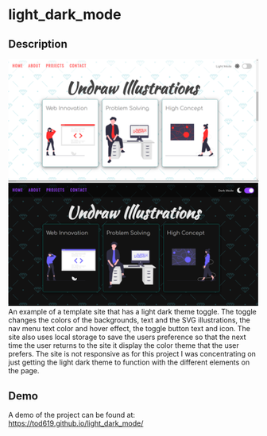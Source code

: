 # light_dark_mode

## Description

![light example](lightDark1.PNG)
![light example](lightDark2.PNG)
An example of a template site that has a light dark theme toggle. The toggle changes the colors of the backgrounds, text and the SVG illustrations, the nav menu text color and hover effect, the toggle button text and icon. The site also uses local storage to save the users preference so that the next time the user returns to the site it display the color theme that the user prefers. The site is not responsive as for this project I was concentrating on just getting the light dark theme to function with the different elements on the page.

## Demo

A demo of the project can be found at: https://tod619.github.io/light_dark_mode/
